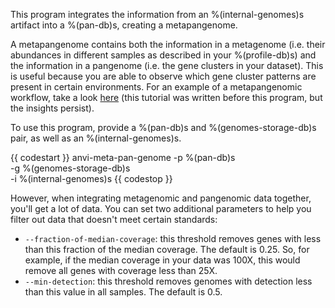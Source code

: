 This program integrates the information from an %(internal-genomes)s artifact into a %(pan-db)s, creating a metapangenome.

A metapangenome contains both the information in a metagenome (i.e. their abundances in different samples as described in your %(profile-db)s) and the information in a pangenome (i.e. the gene clusters in your dataset). This is useful because you are able to observe which gene cluster patterns are present in certain environments. For an example of a metapangenomic workflow, take a look [here](http://merenlab.org/data/prochlorococcus-metapangenome/) (this tutorial was written before this program, but the insights persist).

To use this program, provide a %(pan-db)s and %(genomes-storage-db)s pair, as well as an %(internal-genomes)s.

{{ codestart }}
anvi-meta-pan-genome -p %(pan-db)s \
                     -g %(genomes-storage-db)s \
                     -i %(internal-genomes)s 
{{ codestop }}

However, when integrating metagenomic and pangenomic data together, you'll get a lot of data. You can set two additional parameters to help you filter out data that doesn't meet certain standards:

- `--fraction-of-median-coverage`: this threshold removes genes with less than this fraction of the median coverage. The default is 0.25. So, for example, if the median coverage in your data was 100X, this would remove all genes with coverage less than 25X. 
- `--min-detection`: this threshold removes genomes with detection less than this value in all samples. The default is 0.5.
